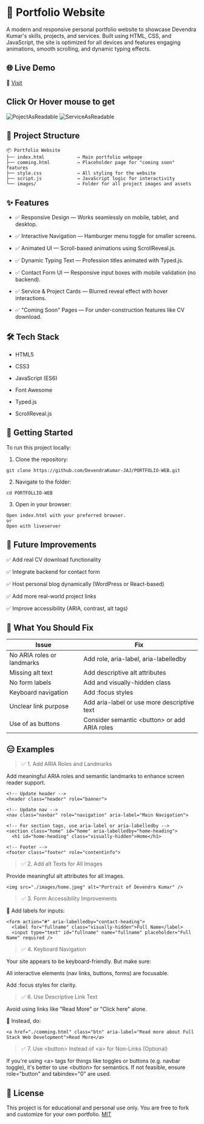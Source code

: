 # 💼  Portfolio Website
A modern and responsive personal portfolio website to showcase Devendra Kumar's skills, projects, and services. Built using HTML, CSS, and JavaScript, the site is optimized for all devices and features engaging animations, smooth scrolling, and dynamic typing effects.

## 🌐 Live Demo
🔗 [Visit](https://devendrakumar-jaj.github.io/PORTFOLIO-WEB/)

## Click Or Hover mouse to get

![PojectAsReadable]("./Project.jpeg")
![ServiceAsReadable]("./Service.jpeg")

## 📁 Project Structure

```
📦 Portfolio Website
├── index.html            → Main portfolio webpage
├── comming.html          → Placeholder page for "coming soon" features
├── style.css             → All styling for the website
├── script.js             → JavaScript logic for interactivity
└── images/               → Folder for all project images and assets
```

## ✨ Features
- ✅ Responsive Design — Works seamlessly on mobile, tablet, and desktop.

- ✅ Interactive Navigation — Hamburger menu toggle for smaller screens.

- ✅ Animated UI — Scroll-based animations using ScrollReveal.js.

- ✅ Dynamic Typing Text — Profession titles animated with Typed.js.

- ✅ Contact Form UI — Responsive input boxes with mobile validation (no backend).

- ✅ Service & Project Cards — Blurred reveal effect with hover interactions.

- ✅ "Coming Soon" Pages — For under-construction features like CV download.

## 🛠️ Tech Stack
- HTML5

- CSS3

- JavaScript (ES6)

- Font Awesome

- Typed.js

- ScrollReveal.js


## 🚀 Getting Started
To run this project locally:

1. Clone the repository:

```
git clone https://github.com/DevendraKumar-JAJ/PORTFOLIO-WEB.git
```

2. Navigate to the folder:

```
cd PORTFOLLIO-WEB
```

3. Open in your browser:

```
Open index.html with your preferred browser.
or 
Open with liveserver
``` 

## 🧪 Future Improvements
✅ Add real CV download functionality

✅ Integrate backend for contact form

✅ Host personal blog dynamically (WordPress or React-based)

✅ Add more real-world project links

✅ Improve accessibility (ARIA, contrast, alt tags)

## 🤔 What You Should Fix

| Issue	| Fix |
|-------|-----|
| No ARIA roles or landmarks |	Add role, aria-label, aria-labelledby
| Missing alt text |	Add descriptive alt attributes
| No form labels | 	Add <label for=""> and visually-hidden class
| Keyboard navigation |	Add :focus styles
| Unclear link purpose |	Add aria-label or use more descriptive text
| Use of <a> as buttons	| Consider semantic \<button> or add ARIA roles

## 😑 Examples 

> ✅ 1. Add ARIA Roles and Landmarks

Add meaningful ARIA roles and semantic landmarks to enhance screen reader support.

```
<!-- Update header -->
<header class="header" role="banner">

<!-- Update nav -->
<nav class="navbar" role="navigation" aria-label="Main Navigation">

<!-- For section tags, use aria-label or aria-labelledby -->
<section class="home" id="home" aria-labelledby="home-heading">
  <h1 id="home-heading" class="visually-hidden">Home</h1>

<!-- Footer -->
<footer class="footer" role="contentinfo">
```

>✅ 2. Add alt Texts for All Images

Provide meaningful alt attributes for all images.

```
<img src="./images/home.jpeg" alt="Portrait of Devendra Kumar" />
```

>✅ 3. Form Accessibility Improvements

🔧 Add labels for inputs:

```
<form action="#" aria-labelledby="contact-heading">
  <label for="fullname" class="visually-hidden">Full Name</label>
  <input type="text" id="fullname" name="fullname" placeholder="Full Name" required />
```

>✅ 4. Keyboard Navigation

Your site appears to be keyboard-friendly. But make sure:

All interactive elements (nav links, buttons, forms) are focusable.

Add :focus styles for clarity.

>✅ 6. Use Descriptive Link Text

Avoid using links like "Read More" or "Click here" alone.

🔧 Instead, do:
```
<a href="./comming.html" class="btn" aria-label="Read more about Full Stack Web Development">Read More</a>
```

> ✅ 7. Use \<button> Instead of \<a> for Non-Links (Optional)

If you're using \<a> tags for things like toggles or buttons (e.g. navbar toggle), it's better to use \<button> for semantics. If not feasible, ensure role="button" and tabindex="0" are used.




## 📝 License
This project is for educational and personal use only. You are free to fork and customize for your own portfolio. [MIT](https://github.com/DevendraKumar-JAJ/PORTFOLIO-WEB?tab=MIT-1-ov-file)


